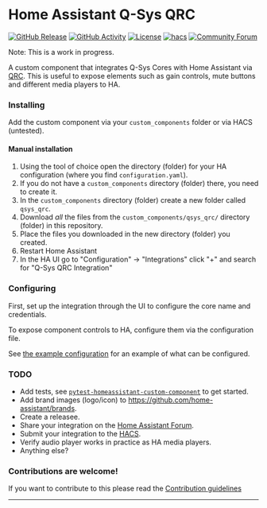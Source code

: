 # Home Assistant Q-Sys QRC

[![GitHub Release][releases-shield]][releases]
[![GitHub Activity][commits-shield]][commits]
[![License][license-shield]](LICENSE.md)
[![hacs][hacsbadge]][hacs]
[![Community Forum][forum-shield]][forum]

Note: This is a work in progress.

A custom component that integrates Q-Sys Cores with Home Assistant via [QRC](https://q-syshelp.qsc.com/Index.htm#External_Control_APIs/QRC/QRC_Overview.htm). This is useful to expose elements such as gain controls, mute buttons and different media players to HA.

### Installing

Add the custom component via your `custom_components` folder or via HACS (untested).

#### Manual installation

1. Using the tool of choice open the directory (folder) for your HA configuration (where you find `configuration.yaml`).
1. If you do not have a `custom_components` directory (folder) there, you need to create it.
1. In the `custom_components` directory (folder) create a new folder called `qsys_qrc`.
1. Download _all_ the files from the `custom_components/qsys_qrc/` directory (folder) in this repository.
1. Place the files you downloaded in the new directory (folder) you created.
1. Restart Home Assistant
1. In the HA UI go to "Configuration" -> "Integrations" click "+" and search for "Q-Sys QRC Integration"

### Configuring

First, set up the integration through the UI to configure the core name and credentials.

To expose component controls to HA, configure them via the configuration file.

See [the example configuration](examples/configuration.yaml) for an example of what can be configured.

### TODO


- Add tests, see [`pytest-homeassistant-custom-component`](https://github.com/MatthewFlamm/pytest-homeassistant-custom-component) to get started.
- Add brand images (logo/icon) to https://github.com/home-assistant/brands.
- Create a releasee.
- Share your integration on the [Home Assistant Forum](https://community.home-assistant.io/).
- Submit your integration to the [HACS](https://hacs.xyz/docs/publish/start).
- Verify audio player works in practice as HA media players.
- Anything else?

### Contributions are welcome!

If you want to contribute to this please read the [Contribution guidelines](CONTRIBUTING.md)

***

[commits-shield]: https://img.shields.io/github/commit-activity/y/nkvoll/home-assistant-qsys-qrc.svg?style=for-the-badge
[commits]: https://github.com/nkvoll/home-assistant-qsys-qrc/commits/main
[hacs]: https://github.com/hacs/integration
[hacsbadge]: https://img.shields.io/badge/HACS-Custom-orange.svg?style=for-the-badge
[forum-shield]: https://img.shields.io/badge/community-forum-brightgreen.svg?style=for-the-badge
[forum]: https://community.home-assistant.io/
[license-shield]: https://img.shields.io/github/license/nkvoll/home-assistant-qsys-qrc.svg?style=for-the-badge
[releases-shield]: https://img.shields.io/github/release/nkvoll/home-assistant-qsys-qrc.svg?style=for-the-badge
[releases]: https://github.com/nkvoll/home-assistant-qsys-qrc/releases